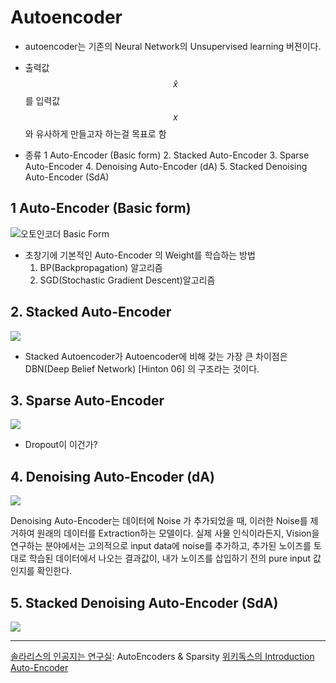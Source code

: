 # Autoencoder



* autoencoder는 기존의 Neural Network의 Unsupervised learning 버젼이다. 
* 출력값 $$ \hat{x} $$를 입력값 $$ x $$와 유사하게 만들고자 하는걸 목표로 함

* 종류 
    1  Auto-Encoder (Basic form)
    2. Stacked Auto-Encoder
    3. Sparse Auto-Encoder
    4. Denoising Auto-Encoder (dA)
    5. Stacked Denoising Auto-Encoder (SdA)


## 1  Auto-Encoder (Basic form)

![오토인코더 Basic Form](https://wikidocs.net/images/page/3413/AE.png)

* 초창기에 기본적인 Auto-Encoder 의 Weight를 학습하는 방법
    1. BP(Backpropagation) 알고리즘
    2. SGD(Stochastic Gradient Descent)알고리즘 


## 2. Stacked Auto-Encoder
![](https://wikidocs.net/images/page/3413/stackedAE.png)
* Stacked Autoencoder가 Autoencoder에 비해 갖는 가장 큰 차이점은 DBN(Deep Belief Network) [Hinton 06] 의 구조라는 것이다.


## 3. Sparse Auto-Encoder
![](https://wikidocs.net/images/page/3413/sparseAE.png)

* Dropout이 이건가? 


## 4. Denoising Auto-Encoder (dA)
![](https://wikidocs.net/images/page/3413/denoisingAE.png)

Denoising Auto-Encoder는 데이터에 Noise 가 추가되었을 때, 이러한 Noise를 제거하여 원래의 데이터를 Extraction하는 모델이다.
실제 사물 인식이라든지, Vision을 연구하는 분야에서는 고의적으로 input data에 noise를 추가하고, 추가된 노이즈를 토대로 학습된 데이터에서 나오는 결과값이, 내가 노이즈를 삽입하기 전의 pure input 값인지를 확인한다.

## 5. Stacked Denoising Auto-Encoder (SdA)
![](https://wikidocs.net/images/page/3413/sDA.png)















---
[솔라리스의 인공지는 연구실](http://solarisailab.com/archives/113): AutoEncoders & Sparsity
[위키독스의 Introduction Auto-Encoder](https://wikidocs.net/3413)